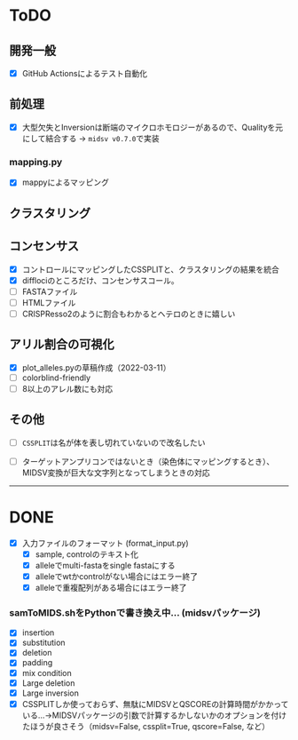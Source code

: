 # ToDO

## 開発一般

+ [x] GitHub Actionsによるテスト自動化

## 前処理

+ [x] 大型欠失とInversionは断端のマイクロホモロジーがあるので、Qualityを元にして結合する -> `midsv v0.7.0`で実装

### mapping.py
+ [x] mappyによるマッピング


## クラスタリング

## コンセンサス

+ [x] コントロールにマッピングしたCSSPLITと、クラスタリングの結果を統合
+ [x] difflociのところだけ、コンセンサスコール。
+ [ ] FASTAファイル
+ [ ] HTMLファイル
+ [ ] CRISPResso2のように割合もわかるとヘテロのときに嬉しい

## アリル割合の可視化
+ [x] plot_alleles.pyの草稿作成（2022-03-11）
+ [ ] colorblind-friendly
+ [ ] 8以上のアレル数にも対応

## その他

+ [ ] `CSSPLIT`は名が体を表し切れていないので改名したい
+ [ ] ターゲットアンプリコンではないとき（染色体にマッピングするとき）、MIDSV変換が巨大な文字列となってしまうときの対応


---
# DONE

+ [x] 入力ファイルのフォーマット (format_input.py)
  + [x] sample, controlのテキスト化
  + [x] alleleでmulti-fastaをsingle fastaにする
  + [x] alleleでwtかcontrolがない場合にはエラー終了
  + [x] alleleで重複配列がある場合にはエラー終了

### samToMIDS.shをPythonで書き換え中… (midsvパッケージ)
+ [x] insertion
+ [x] substitution
+ [x] deletion
+ [x] padding
+ [x] mix condition
+ [x] Large deletion
+ [x] Large inversion
+ [x] CSSPLITしか使っておらず、無駄にMIDSVとQSCOREの計算時間がかかっている…→MIDSVパッケージの引数で計算するかしないかのオプションを付けたほうが良さそう（midsv=False, cssplit=True, qscore=False, など）
